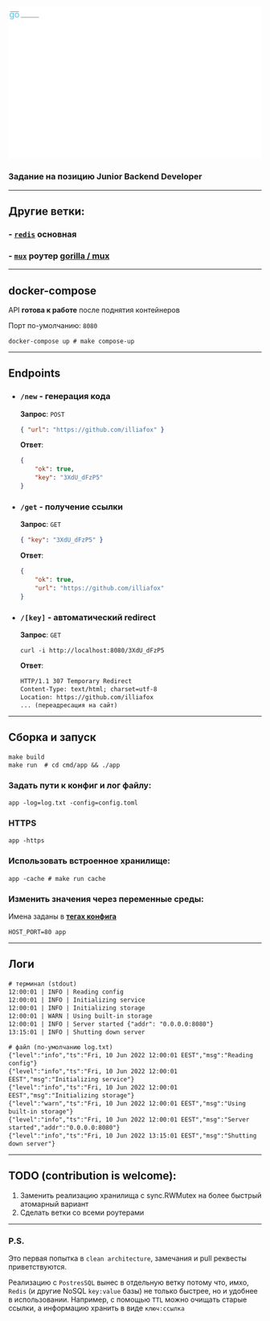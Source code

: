 ![Logo](./logo.svg)
### Задание на позицию Junior Backend Developer

---

## Другие ветки:

### - [`redis`](https://github.com/illiafox/url-short-api) основная
### - [`mux`](https://github.com/illiafox/url-short-api/tree/mux)  роутер [gorilla / mux](https://github.com/gorilla/mux)

--- 

## docker-compose

API **готова к работе** после поднятия контейнеров 

Порт по-умолчанию: `8080`

```shell
docker-compose up # make compose-up
```

---

## Endpoints

- ### `/new` - генерация кода
    **Запрос**: `POST`
    ```json
    { "url": "https://github.com/illiafox" }
    ```
    **Ответ**:
    ```json
    {
        "ok": true,
        "key": "3XdU_dFzP5"
    }
    ```
  
- ### `/get` - получение ссылки
    **Запрос**: `GET`
    ```json
    { "key": "3XdU_dFzP5" }
    ```
    **Ответ**:
    ```json
    {
        "ok": true,
        "url": "https://github.com/illiafox"
    }
    ```
- ### `/[key]` - автоматический redirect
    **Запрос**: `GET`
    ```shell
    curl -i http://localhost:8080/3XdU_dFzP5
    ```
    **Ответ**:
    ```shell
    HTTP/1.1 307 Temporary Redirect
    Content-Type: text/html; charset=utf-8
    Location: https://github.com/illiafox
    ... (переадресация на сайт)
    ```

---

## Сборка и запуск

```shell
make build
make run  # cd cmd/app && ./app
```

### Задать пути к конфиг и лог файлу:
```shell
app -log=log.txt -config=config.toml
```

### HTTPS
```shell
app -https
```

### Использовать встроенное хранилище:
```shell
app -cache # make run cache
```

### Изменить значения через переменные среды:
Имена заданы в **[тегах конфига](app/internal/config/struct.go)**
```shell
HOST_PORT=80 app
```

--- 

## Логи

```shell
# терминал (stdout)
12:00:01 | INFO | Reading config
12:00:01 | INFO | Initializing service
12:00:01 | INFO | Initializing storage
12:00:01 | WARN | Using built-in storage
12:00:01 | INFO | Server started {"addr": "0.0.0.0:8080"}
13:15:01 | INFO | Shutting down server
```
```shell
# файл (по-умолчанию log.txt)
{"level":"info","ts":"Fri, 10 Jun 2022 12:00:01 EEST","msg":"Reading config"}
{"level":"info","ts":"Fri, 10 Jun 2022 12:00:01 EEST","msg":"Initializing service"}
{"level":"info","ts":"Fri, 10 Jun 2022 12:00:01 EEST","msg":"Initializing storage"}
{"level":"warn","ts":"Fri, 10 Jun 2022 12:00:01 EEST","msg":"Using built-in storage"}
{"level":"info","ts":"Fri, 10 Jun 2022 12:00:01 EEST","msg":"Server started","addr":"0.0.0.0:8080"}
{"level":"info","ts":"Fri, 10 Jun 2022 13:15:01 EEST","msg":"Shutting down server"}
```

---

## TODO (contribution is welcome):
1. Заменить реализацию хранилища с sync.RWMutex на более быстрый атомарный вариант
2. Сделать ветки со всеми роутерами

---

### P.S. 
Это первая попытка в `clean architecture`, замечания и pull реквесты приветствуются.

Реализацию с `PostresSQL` вынес в отдельную ветку потому что, имхо, `Redis` (и другие NoSQL `key:value` базы) не только быстрее, но и удобнее в использовании. Например, с помощью `TTL` можно очищать старые ссылки, а информацию хранить в виде `ключ:ссылка` 